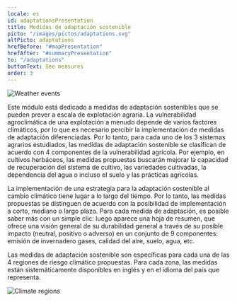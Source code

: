 ```yaml
---
locale: es
id: adaptationsPresentation
title: Medidas de adaptación sostenible
picto: "/images/pictos/adaptations.svg"
altPicto: adaptations
hrefBefore: "#mapPresentation"
hrefAfter: "#summaryPresentation"
to: "/adaptations"
buttonText: See measures
order: 3
---
```


![](https://res.cloudinary.com/solagro/image/upload/v1583238492/homepage/weather_events_bpmfaq.png "Weather events")

Este módulo está dedicado a medidas de adaptación sostenibles que se pueden prever a escala de explotación agraria. La vulnerabilidad agroclimática de una explotación a menudo depende de varios factores climáticos, por lo que es necesario percibir la implementación de medidas de adaptación diferenciadas. Por lo tanto, para cada uno de los 3 sistemas agrarios  estudiados, las medidas de adaptación sostenible se clasifican de acuerdo con 4 componentes de la vulnerabilidad agrícola. Por ejemplo, en cultivos herbáceos, las medidas propuestas buscarán mejorar la capacidad de recuperación del sistema de cultivo, las variedades cultivadas, la dependencia del agua o incluso el suelo y las prácticas agrícolas.

La implementación de una estrategia para la adaptación sostenible al cambio climático tiene lugar a lo largo del tiempo. Por lo tanto, las medidas propuestas se distinguen de acuerdo con la posibilidad de implementación a corto, mediano o largo plazo. Para cada medida de adaptación, es posible saber más con un simple clic: luego aparece una hoja de resumen, que ofrece una visión general de su durabilidad general a través de su posible impacto (neutral, positivo o adverso) en un conjunto de 9 componentes: emisión de invernadero gases, calidad del aire, suelo, agua, etc.

Las medidas de adaptación sostenible son específicas para cada una de las 4 regiones de riesgo climático propuestas. Para cada zona, las medidas están sistemáticamente disponibles en inglés y en el idioma del país que representa.

![](https://res.cloudinary.com/solagro/image/upload/v1583238492/homepage/climate_regions_qgfyo4.png "Climate regions")

